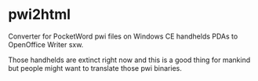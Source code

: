 pwi2html
========
Converter for PocketWord pwi files on Windows CE handhelds PDAs to OpenOffice Writer sxw.

Those handhelds are extinct right now and this is a good thing for mankind but people might want to translate those pwi binaries.